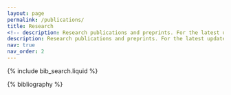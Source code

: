 ```yaml
---
layout: page
permalink: /publications/
title: Research
<!-- description: Research publications and preprints. For the latest updates, check out <a href='https://scholar.google.com/citations?user=DtBioHoAAAAJ&hl=en&oi=ao'>Google Scholar</a>. -->
description: Research publications and preprints. For the latest updates, check out [Google Scholar](https://scholar.google.com/citations?user=DtBioHoAAAAJ&hl=en&oi=ao).
nav: true
nav_order: 2
---
```


<!-- _pages/publications.md -->

<!-- Bibsearch Feature -->

{% include bib_search.liquid %}

<div class="publications">

{% bibliography %}

</div>
